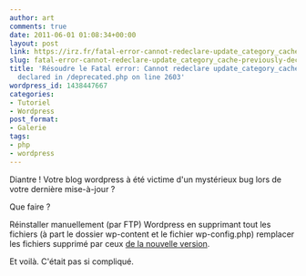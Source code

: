 ```yaml
---
author: art
comments: true
date: 2011-06-01 01:08:34+00:00
layout: post
link: https://irz.fr/fatal-error-cannot-redeclare-update_category_cache-previously-declared-in-deprecated-php-on-line-2603/
slug: fatal-error-cannot-redeclare-update_category_cache-previously-declared-in-deprecated-php-on-line-2603
title: 'Résoudre le Fatal error: Cannot redeclare update_category_cache() (previously
  declared in /deprecated.php on line 2603'
wordpress_id: 1438447667
categories:
- Tutoriel
- Wordpress
post_format:
- Galerie
tags:
- php
- wordpress
---
```


Diantre ! Votre blog wordpress à été victime d'un mystérieux bug lors de votre dernière mise-à-jour ?

Que faire ?

Réinstaller manuellement (par FTP) Wordpress en supprimant tout les fichiers (à part le dossier wp-content et le fichier wp-config.php) remplacer les fichiers supprimé par ceux [de la nouvelle version](http://www.wordpress-fr.net/).

Et voilà. C'était pas si compliqué.
